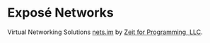 # Exposé Networks

Virtual Networking Solutions [nets.im](https://www.nets.im/) by [Zeit for Programming, LLC](https://www.ZeitLabs.com/).
